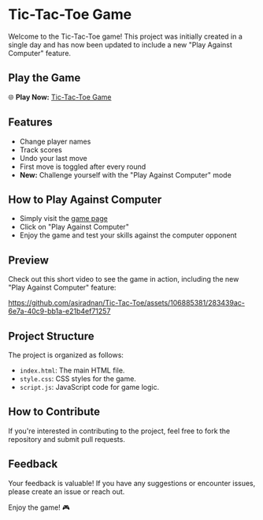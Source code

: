 # Tic-Tac-Toe Game

Welcome to the Tic-Tac-Toe game! This project was initially created in a single day and has now been updated to include a new "Play Against Computer" feature.

## Play the Game

🌐 **Play Now:** [Tic-Tac-Toe Game](https://asiradnan.github.io/Tic-Tac-Toe/)

## Features

- Change player names
- Track scores
- Undo your last move
- First move is toggled after every round
- **New:** Challenge yourself with the "Play Against Computer" mode

## How to Play Against Computer

- Simply visit the [game page](https://asiradnan.github.io/Tic-Tac-Toe/)
- Click on "Play Against Computer"
- Enjoy the game and test your skills against the computer opponent

## Preview

Check out this short video to see the game in action, including the new "Play Against Computer" feature:


https://github.com/asiradnan/Tic-Tac-Toe/assets/106885381/283439ac-6e7a-40c9-bb1a-e21b4ef71257

## Project Structure

The project is organized as follows:

- `index.html`: The main HTML file.
- `style.css`: CSS styles for the game.
- `script.js`: JavaScript code for game logic.

## How to Contribute

If you're interested in contributing to the project, feel free to fork the repository and submit pull requests.

## Feedback

Your feedback is valuable! If you have any suggestions or encounter issues, please create an issue or reach out.

Enjoy the game! 🎮
